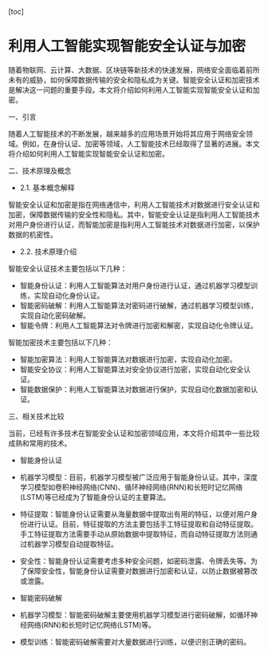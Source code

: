 
[toc]                    
                
                
利用人工智能实现智能安全认证与加密
=================================================

随着物联网、云计算、大数据、区块链等新技术的快速发展，网络安全面临着前所未有的威胁，如何保障数据传输的安全和隐私成为关键。智能安全认证和加密技术是解决这一问题的重要手段。本文将介绍如何利用人工智能实现智能安全认证和加密。

一、引言

随着人工智能技术的不断发展，越来越多的应用场景开始将其应用于网络安全领域。例如，在身份认证、加密等领域，人工智能技术已经取得了显著的进展。本文将介绍如何利用人工智能实现智能安全认证和加密。

二、技术原理及概念

- 2.1. 基本概念解释

智能安全认证和加密是指在网络通信中，利用人工智能技术对数据进行安全认证和加密，保障数据传输的安全性和隐私。其中，智能安全认证是指利用人工智能技术对用户身份进行认证，而智能加密是指利用人工智能技术对数据进行加密，以保护数据的机密性。

- 2.2. 技术原理介绍

智能安全认证技术主要包括以下几种：

- 智能身份认证：利用人工智能算法对用户身份进行认证，通过机器学习模型训练，实现自动化身份认证。
- 智能密码破解：利用人工智能算法对密码进行破解，通过机器学习模型训练，实现自动化密码破解。
- 智能令牌：利用人工智能算法对令牌进行加密和解密，实现自动化令牌认证。

智能加密技术主要包括以下几种：

- 智能加密算法：利用人工智能算法对数据进行加密，实现自动化加密。
- 智能安全协议：利用人工智能算法对安全协议进行加密，实现自动化安全认证。
- 智能数据保护：利用人工智能算法对数据进行保护，实现自动化数据加密和认证。

三、相关技术比较

当前，已经有许多技术在智能安全认证和加密领域应用，本文将介绍其中一些比较成熟和常用的技术。

- 智能身份认证

- 机器学习模型：目前，机器学习模型被广泛应用于智能身份认证。其中，深度学习模型如卷积神经网络(CNN)、循环神经网络(RNN)和长短时记忆网络(LSTM)等已经成为了智能身份认证的主要算法。
- 特征提取：智能身份认证需要从海量数据中提取出有用的特征，以便对用户身份进行认证。目前，特征提取的方法主要包括手工特征提取和自动特征提取。手工特征提取方法需要手动从原始数据中提取特征，而自动特征提取方法则通过机器学习模型自动提取特征。
- 安全性：智能身份认证需要考虑多种安全问题，如密码泄露、令牌丢失等。为了保障安全性，智能身份认证需要对数据进行加密和认证，以防止数据被篡改或泄露。

- 智能密码破解

- 机器学习模型：智能密码破解主要使用机器学习模型进行密码破解，如循环神经网络(RNN)和长短时记忆网络(LSTM)等。
- 模型训练：智能密码破解需要对大量数据进行训练，以便识别正确的密码。

